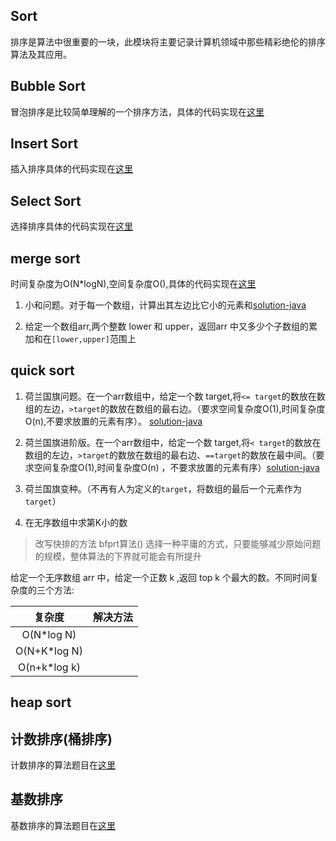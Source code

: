 ## Sort

排序是算法中很重要的一块，此模块将主要记录计算机领域中那些精彩绝伦的排序算法及其应用。

## Bubble Sort

冒泡排序是比较简单理解的一个排序方法，具体的代码实现在[这里](src/main/java/com/pineapple/BubbleSort.java)

## Insert Sort

插入排序具体的代码实现在[这里](src/main/java/com/pineapple/InsertSort.java)

## Select Sort

选择排序具体的代码实现在[这里](src/main/java/com/pineapple/SelectSort.java)

## merge sort

时间复杂度为O(N*logN),空间复杂度O(),具体的代码实现在[这里](src/main/java/com/pineapple/MergeSort.java)

1. 小和问题。对于每一个数组，计算出其左边比它小的元素和[solution-java]()

2. 给定一个数组arr,两个整数 lower 和 upper，返回arr 中又多少个子数组的累加和在`[lower,upper]`范围上

## quick sort

1. 荷兰国旗问题。在一个arr数组中，给定一个数 target,将`<= target`的数放在数组的左边，`>target`的数放在数组的最右边。（要求空间复杂度O(1),时间复杂度O(n),不要求放置的元素有序）。
   [solution-java](src/test/java/com/pineapple/DutchFlagSolutionTest.java)


2. 荷兰国旗进阶版。在一个arr数组中，给定一个数 target,将`< target`的数放在数组的左边，`>target`的数放在数组的最右边、`==target`的数放在最中间。（要求空间复杂度O(1),时间复杂度O(n)
   ，不要求放置的元素有序）[solution-java](src/test/java/com/pineapple/DutchFlagSolutionTest.java)


3. 荷兰国旗变种。（不再有人为定义的`target`，将数组的最后一个元素作为`target`）

4. 在无序数组中求第K小的数

> 改写快排的方法
> bfprt算法()
> 选择一种平庸的方式，只要能够减少原始问题的规模，整体算法的下界就可能会有所提升

给定一个无序数组 arr 中，给定一个正数 k ,返回 top k 个最大的数。不同时间复杂度的三个方法:

|      复杂度       |  解决方法  |
|:--------------:|:------:|
|   O(N*log N)   |        |
|  O(N+K*log N)  |        |
|  O(n+k*log k)  |        |

## heap sort

## 计数排序(桶排序)

计数排序的算法题目在[这里]()

## 基数排序

基数排序的算法题目在[这里]()